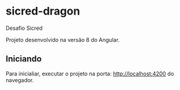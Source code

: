 # sicred-dragon
Desafio Sicred

Projeto desenvolvido na versão 8 do Angular.

## Iniciando

Para inicialiar, executar o projeto na porta: [http://localhost:4200](http://localhost:4200) do navegador.